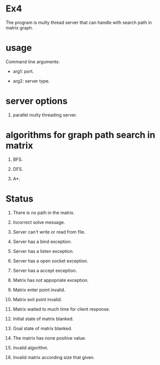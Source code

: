 # Ex4

The program is multy thread server that can handle with search path in matrix graph.

# usage

Command line arguments: 

- arg1: port.
 
- arg2: server type.

# server options

1. parallel multy threading server.


# algorithms for graph path search in matrix

1. BFS.

2. DFS.

3. A*.


# Status

1. There is no path in the matrix.

2. Incorrect solve message.

3. Server can't write or read from file.

4. Server has a bind exception.

5. Server has a listen exception.

6. Server has a open socket exception.

7. Server has a accept exception.

8. Matrix has not appopriate exception.

9. Matrix enter point invalid.

10. Matrix exit point invalid.

11. Matrix waited to much time for client response.

12. Initial state of matrix blanked.

13. Goal state of matrix blanked.

14. The matrix has none positive value.

15. Invalid algorithm.

16. Invalid matrix according size that given.